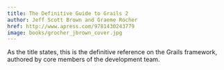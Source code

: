 ```yaml
---
title: The Definitive Guide to Grails 2
author: Jeff Scott Brown and Graeme Rocher
href: http://www.apress.com/9781430243779
image: books/grocher_jbrown_cover.jpg
---
```

As the title states, this is the definitive reference on the Grails framework, authored by core members of the development team.